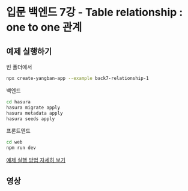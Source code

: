 # 입문 백엔드 7강 - Table relationship : one to one 관계

## 예제 실행하기

빈 폴더에서
```bash
npx create-yangban-app --example back7-relationship-1
```
백엔드
```bash
cd hasura
hasura migrate apply
hasura metadata apply
hasura seeds apply
```
프론트엔드
```bash
cd web
npm run dev
```
[예제 실행 방법 자세히 보기](https://github.com/YangbanCoding/yangban-beginner/blob/main/docs/back-practice.MD)

## 영상
